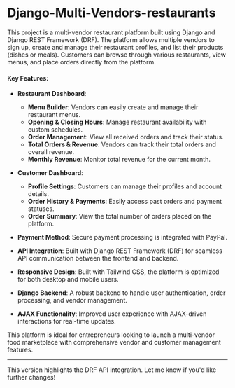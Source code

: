 # Django-Multi-Vendors-restaurants


This project is a multi-vendor restaurant platform built using Django and Django REST Framework (DRF). The platform allows multiple vendors to sign up, create and manage their restaurant profiles, and list their products (dishes or meals). Customers can browse through various restaurants, view menus, and place orders directly from the platform.

#### Key Features:

- **Restaurant Dashboard**:  
  - **Menu Builder**: Vendors can easily create and manage their restaurant menus.
  - **Opening & Closing Hours**: Manage restaurant availability with custom schedules.
  - **Order Management**: View all received orders and track their status.
  - **Total Orders & Revenue**: Vendors can track their total orders and overall revenue.
  - **Monthly Revenue**: Monitor total revenue for the current month.

- **Customer Dashboard**:  
  - **Profile Settings**: Customers can manage their profiles and account details.
  - **Order History & Payments**: Easily access past orders and payment statuses.
  - **Order Summary**: View the total number of orders placed on the platform.

- **Payment Method**: Secure payment processing is integrated with PayPal.

- **API Integration**: Built with Django REST Framework (DRF) for seamless API communication between the frontend and backend.

- **Responsive Design**: Built with Tailwind CSS, the platform is optimized for both desktop and mobile users.

- **Django Backend**: A robust backend to handle user authentication, order processing, and vendor management.

- **AJAX Functionality**: Improved user experience with AJAX-driven interactions for real-time updates.

This platform is ideal for entrepreneurs looking to launch a multi-vendor food marketplace with comprehensive vendor and customer management features.

---

This version highlights the DRF API integration. Let me know if you'd like further changes!
